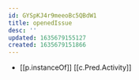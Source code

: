 ```yaml
---
id: GYSpKJ4r9meeoBc5QBdW1
title: openedIssue
desc: ''
updated: 1635679155127
created: 1635679151866
---
```


- [[p.instanceOf]] [[c.Pred.Activity]]

